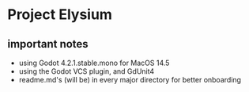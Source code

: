 # Project Elysium

## important notes
* using Godot 4.2.1.stable.mono for MacOS 14.5
* using the Godot VCS plugin, and GdUnit4
* readme.md's (will be) in every major directory for better onboarding
